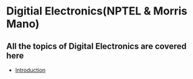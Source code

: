 # Digitial Electronics(NPTEL & Morris Mano)

## All the topics of Digital Electronics are covered here

* [Introduction](https://github.com/VLSI-Learnings/Digital-VLSI/blob/master/introduction.md)
